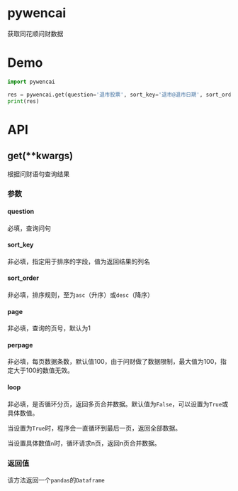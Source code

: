 # pywencai

获取同花顺问财数据

# Demo

```python
import pywencai

res = pywencai.get(question='退市股票', sort_key='退市@退市日期', sort_order='asc')
print(res)
```
# API

## get(**kwargs)

根据问财语句查询结果

### 参数

#### question

必填，查询问句

#### sort_key

非必填，指定用于排序的字段，值为返回结果的列名

#### sort_order

非必填，排序规则，至为`asc`（升序）或`desc`（降序）

#### page

非必填，查询的页号，默认为1

#### perpage

非必填，每页数据条数，默认值100，由于问财做了数据限制，最大值为100，指定大于100的数值无效。

#### loop

非必填，是否循环分页，返回多页合并数据。默认值为`False`，可以设置为`True`或具体数值。

当设置为`True`时，程序会一直循环到最后一页，返回全部数据。

当设置具体数值`n`时，循环请求n页，返回n页合并数据。

### 返回值

该方法返回一个`pandas`的`Dataframe`